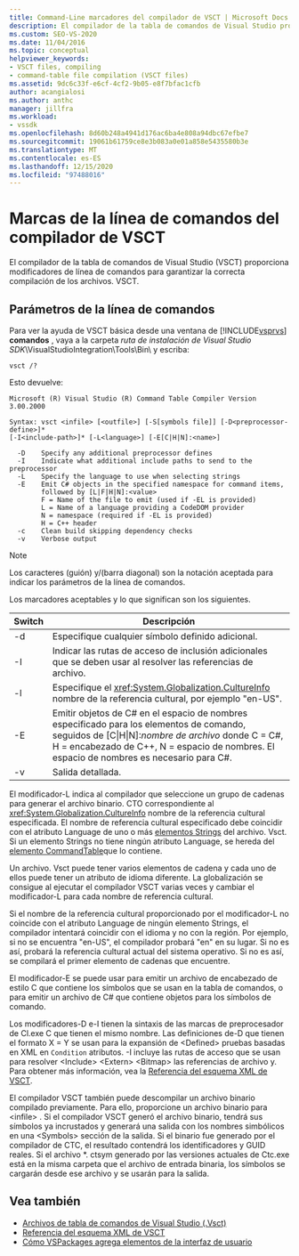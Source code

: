 ```yaml
---
title: Command-Line marcadores del compilador de VSCT | Microsoft Docs
description: El compilador de la tabla de comandos de Visual Studio proporciona opciones de línea de comandos para garantizar la compilación correcta de los archivos. Vsct.
ms.custom: SEO-VS-2020
ms.date: 11/04/2016
ms.topic: conceptual
helpviewer_keywords:
- VSCT files, compiling
- command-table file compilation (VSCT files)
ms.assetid: 9dc6c33f-e6cf-4cf2-9b05-e8f7bfac1cfb
author: acangialosi
ms.author: anthc
manager: jillfra
ms.workload:
- vssdk
ms.openlocfilehash: 8d60b248a4941d176ac6ba4e808a94dbc67efbe7
ms.sourcegitcommit: 19061b61759ce8e3b083a0e01a858e5435580b3e
ms.translationtype: MT
ms.contentlocale: es-ES
ms.lasthandoff: 12/15/2020
ms.locfileid: "97488016"
---
```

# <a name="vsct-compiler-command-line-flags"></a>Marcas de la línea de comandos del compilador de VSCT
El compilador de la tabla de comandos de Visual Studio (VSCT) proporciona modificadores de línea de comandos para garantizar la correcta compilación de los archivos. VSCT.

## <a name="command-line-parameters"></a>Parámetros de la línea de comandos
 Para ver la ayuda de VSCT básica desde una ventana de [!INCLUDE[vsprvs](../../code-quality/includes/vsprvs_md.md)] **comandos** , vaya a la carpeta *ruta de instalación de Visual Studio SDK*\VisualStudioIntegration\Tools\Bin\ y escriba:

```
vsct /?
```

 Esto devuelve:

```
Microsoft (R) Visual Studio (R) Command Table Compiler Version 3.00.2000

Syntax: vsct <infile> [<outfile>] [-S[symbols file]] [-D<preprocessor-define>]*
[-I<include-path>]* [-L<language>] [-E[C|H|N]:<name>]

  -D    Specify any additional preprocessor defines
  -I    Indicate what additional include paths to send to the preprocessor
  -L    Specify the language to use when selecting strings
  -E    Emit C# objects in the specified namespace for command items,
        followed by [L|F|H|N]:<value>
        F = Name of the file to emit (used if -EL is provided)
        L = Name of a language providing a CodeDOM provider
        N = namespace (required if -EL is provided)
        H = C++ header
  -c    Clean build skipping dependency checks
  -v    Verbose output
```

> [!NOTE]
> Los caracteres (guión) y/(barra diagonal) son la notación aceptada para indicar los parámetros de la línea de comandos.

 Los marcadores aceptables y lo que significan son los siguientes.

|Switch|Descripción|
|------------|-----------------|
|-d|Especifique cualquier símbolo definido adicional.|
|-I|Indicar las rutas de acceso de inclusión adicionales que se deben usar al resolver las referencias de archivo.|
|-l|Especifique el <xref:System.Globalization.CultureInfo> nombre de la referencia cultural, por ejemplo "en-US".|
|-E|Emitir objetos de C# en el espacio de nombres especificado para los elementos de comando, seguidos de [C&#124;H&#124;N]:*nombre de archivo* donde C = C#, H = encabezado de C++, N = espacio de nombres. El espacio de nombres es necesario para C#.|
|-v|Salida detallada.|

 El modificador-L indica al compilador que seleccione un grupo de cadenas para generar el archivo binario. CTO correspondiente al <xref:System.Globalization.CultureInfo> nombre de la referencia cultural especificada. El nombre de referencia cultural especificado debe coincidir con el atributo Language de uno o más [elementos Strings](../../extensibility/strings-element.md) del archivo. Vsct. Si un elemento Strings no tiene ningún atributo Language, se hereda del [elemento CommandTable](../../extensibility/commandtable-element.md)que lo contiene.

 Un archivo. Vsct puede tener varios elementos de cadena y cada uno de ellos puede tener un atributo de idioma diferente. La globalización se consigue al ejecutar el compilador VSCT varias veces y cambiar el modificador-L para cada nombre de referencia cultural.

 Si el nombre de la referencia cultural proporcionado por el modificador-L no coincide con el atributo Language de ningún elemento Strings, el compilador intentará coincidir con el idioma y no con la región. Por ejemplo, si no se encuentra "en-US", el compilador probará "en" en su lugar. Si no es así, probará la referencia cultural actual del sistema operativo. Si no es así, se compilará el primer elemento de cadenas que encuentre.

 El modificador-E se puede usar para emitir un archivo de encabezado de estilo C que contiene los símbolos que se usan en la tabla de comandos, o para emitir un archivo de C# que contiene objetos para los símbolos de comando.

 Los modificadores-D e-I tienen la sintaxis de las marcas de preprocesador de Cl.exe C que tienen el mismo nombre. Las definiciones de-D que tienen el formato X = Y se usan para la expansión de \<Defined> pruebas basadas en XML en `Condition` atributos. -I incluye las rutas de acceso que se usan para resolver \<Include> \<Extern> \<Bitmap> las referencias de archivo y. Para obtener más información, vea la [Referencia del esquema XML de VSCT](../../extensibility/vsct-xml-schema-reference.md).

 El compilador VSCT también puede descompilar un archivo binario compilado previamente. Para ello, proporcione un archivo binario para \<infile> .   Si el compilador VSCT generó el archivo binario, tendrá sus símbolos ya incrustados y generará una salida con los nombres simbólicos en una \<Symbols> sección de la salida. Si el binario fue generado por el compilador de CTC, el resultado contendrá los identificadores y GUID reales. Si el archivo *. ctsym generado por las versiones actuales de Ctc.exe está en la misma carpeta que el archivo de entrada binaria, los símbolos se cargarán desde ese archivo y se usarán para la salida.

## <a name="see-also"></a>Vea también
- [Archivos de tabla de comandos de Visual Studio (.Vsct)](../../extensibility/internals/visual-studio-command-table-dot-vsct-files.md)
- [Referencia del esquema XML de VSCT](../../extensibility/vsct-xml-schema-reference.md)
- [Cómo VSPackages agrega elementos de la interfaz de usuario](../../extensibility/internals/how-vspackages-add-user-interface-elements.md)
